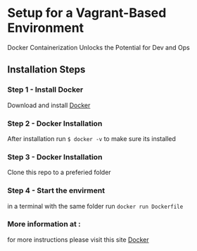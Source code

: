 # Setup for a Vagrant-Based Environment
Docker Containerization Unlocks the Potential for Dev and Ops

## Installation Steps 

### Step 1 - Install Docker

Download and install [Docker](https://www.docker.com/get-started "Docker")

### Step 2 - Docker Installation
After installation run `$ docker -v` to make sure its installed

### Step 3 - Docker Installation
Clone this repo to a preferied folder

### Step 4 - Start the envirment
in a terminal with the same folder run `docker run Dockerfile`


### More information at :

for more instructions please visit this site [Docker](https://docs.docker.com/get-started/ "Docker")

